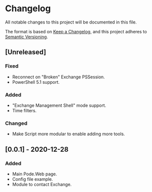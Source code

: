 # Changelog
All notable changes to this project will be documented in this file.

The format is based on [Keep a Changelog](https://keepachangelog.com/en/1.0.0/),
and this project adheres to [Semantic Versioning](https://semver.org/spec/v2.0.0.html).

## [Unreleased]

<!-- ## [0.0.2] -->
### Fixed
- Reconnect on "Broken" Exchange PSSession.
- PowerShell 5.1 support.
### Added
- "Exchange Management Shell" mode support.
- Time filters.
### Changed
- Make Script more modular to enable adding more tools.

## [0.0.1] - 2020-12-28
### Added
- Main Pode.Web page.
- Config file example.
- Module to contact Exchange.